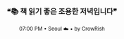<div align="center">

<br>

<h3>❝📚 책 읽기 좋은 조용한 저녁입니다❞</h3>

<sub>07:00 PM • Seoul ☁️ • by CrowRish</sub>

<br>

</div>